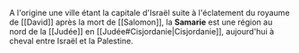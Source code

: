 A l'origine une ville étant la capitale d'Israël suite à l'éclatement du royaume de [[David]] après la mort de [[Salomon]], la **Samarie** est une région au nord de la [[Judée]] en [[Judée#Cisjordanie|Cisjordanie]], aujourd'hui à cheval entre Israël et la Palestine.